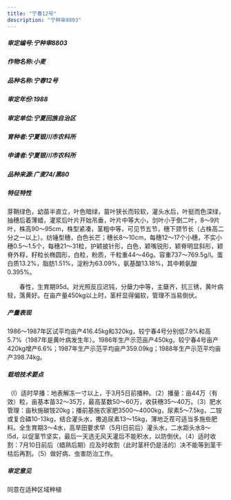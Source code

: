 ```yaml
---
title: "宁春12号"
description: "宁种审8803"
---
```

##### 审定编号:宁种审8803

##### 作物名称:小麦

##### 品种名称:宁春12号

##### 审定年份:1988

##### 审定单位:宁夏回族自治区

##### 育种者:宁夏银川市农科所

##### 申请者:宁夏银川市农科所

##### 品种来源:广麦74/黑80

##### 特征特性
芽鞘绿色，幼苗半直立，叶色暗绿，苗叶狭长而较软，灌头水后，叶挺而色深绿，抽穗后着薄蜡，灌浆后叶片开始吊垂，叶片中等大小，剑叶小于倒二叶，8～9片叶，株高90～95cm，株型紧凑，茎粗中等，可见节五节，穗下颈节长（占株高二分之一以上）。纺锤型穗，白色长芒；穗长8～10cm，每穗12～17个小穗，不实小穗0.5～1.5个，每穗21～31粒，护颖披针形，白色，颖嘴锐形，颖脊明显斜形，颖脊外稃，籽粒长椭圆形，白粒，粉质，千粒重44～46g。容重737～769.5g/l。蛋白质13.2%，脂肪1.51%，淀粉为63.09%，氨基酸13.18%，其中赖氨酸0.395%。
　　春性，生育期95d。对光照反应迟钝，分蘖力中等，主蘖齐，抗三锈，黄叶病轻，落黄好。在亩产量450kg以上时，茎杆显得偏软，管理不当易倒伏。 


##### 产量表现
1986～1987年区试平均亩产416.45kg和320kg，较宁春4号分别低7.9%和高5.7%（1987年是黄叶病发生年）。1986年生产示范亩产450kg，较宁春4号亩产420kg增产6.6%；1987年生产示范平均亩产359.09kg；1988年生产示范平均亩产398.74kg。

##### 栽培技术要点
（l）适时早播：地表解冻一寸以上，于3月5日前播种。（2）播量：亩44万（有效）粒，亩基本苗32～35万，最高茎数50～60万，收获穗35～40万。（3）肥水管理：亩秋施碳铵20kg；播前基施农家肥3500～4000kg，尿素5～7.5kg，二铵或复合磷10-13kg，结合灌头水，撒追尿素13～15kg，薄地乏茬可适当多施些肥料。全生育期3～4水，高旱田要求早（5月l日前后）灌头水，二水距头水8～l5d，以促茎节坚实，最后一天选无风天灌后不能积水，以防倒伏。（4）适时收割：7月10日前后（蜡熟后期）应及时收割（此时茎秆仍是活的）决不能等到茎干枯后再割。（5）做好病、虫害防治工作。 

##### 审定意见
同意在适种区域种植
